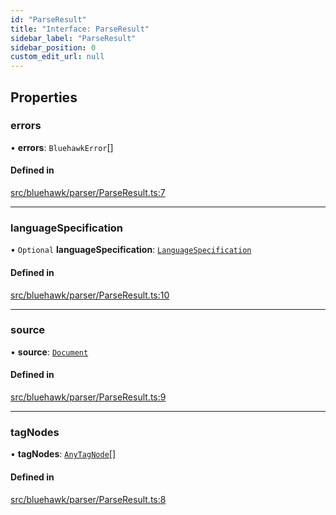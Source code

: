 ```yaml
---
id: "ParseResult"
title: "Interface: ParseResult"
sidebar_label: "ParseResult"
sidebar_position: 0
custom_edit_url: null
---
```


## Properties

### errors

• **errors**: `BluehawkError`[]

#### Defined in

[src/bluehawk/parser/ParseResult.ts:7](https://github.com/mongodben/Bluehawk/blob/be77c09/src/bluehawk/parser/ParseResult.ts#L7)

___

### languageSpecification

• `Optional` **languageSpecification**: [`LanguageSpecification`](LanguageSpecification)

#### Defined in

[src/bluehawk/parser/ParseResult.ts:10](https://github.com/mongodben/Bluehawk/blob/be77c09/src/bluehawk/parser/ParseResult.ts#L10)

___

### source

• **source**: [`Document`](../classes/Document)

#### Defined in

[src/bluehawk/parser/ParseResult.ts:9](https://github.com/mongodben/Bluehawk/blob/be77c09/src/bluehawk/parser/ParseResult.ts#L9)

___

### tagNodes

• **tagNodes**: [`AnyTagNode`](../modules#anytagnode)[]

#### Defined in

[src/bluehawk/parser/ParseResult.ts:8](https://github.com/mongodben/Bluehawk/blob/be77c09/src/bluehawk/parser/ParseResult.ts#L8)
